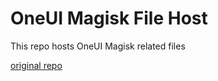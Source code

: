 # OneUI Magisk File Host

This repo hosts OneUI Magisk related files

[original repo](https://github.com/topjohnwu/magisk-files)